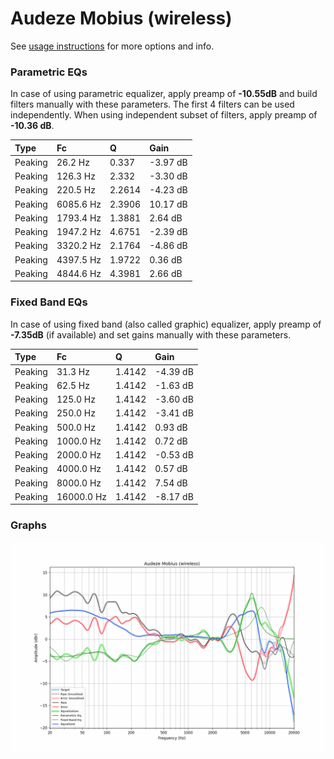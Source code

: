 # Audeze Mobius (wireless)
See [usage instructions](https://github.com/jaakkopasanen/AutoEq#usage) for more options and info.

### Parametric EQs
In case of using parametric equalizer, apply preamp of **-10.55dB** and build filters manually
with these parameters. The first 4 filters can be used independently.
When using independent subset of filters, apply preamp of **-10.36 dB**.

| Type    | Fc        |      Q | Gain     |
|:--------|:----------|:-------|:---------|
| Peaking | 26.2 Hz   | 0.337  | -3.97 dB |
| Peaking | 126.3 Hz  | 2.332  | -3.30 dB |
| Peaking | 220.5 Hz  | 2.2614 | -4.23 dB |
| Peaking | 6085.6 Hz | 2.3906 | 10.17 dB |
| Peaking | 1793.4 Hz | 1.3881 | 2.64 dB  |
| Peaking | 1947.2 Hz | 4.6751 | -2.39 dB |
| Peaking | 3320.2 Hz | 2.1764 | -4.86 dB |
| Peaking | 4397.5 Hz | 1.9722 | 0.36 dB  |
| Peaking | 4844.6 Hz | 4.3981 | 2.66 dB  |

### Fixed Band EQs
In case of using fixed band (also called graphic) equalizer, apply preamp of **-7.35dB**
(if available) and set gains manually with these parameters.

| Type    | Fc         |      Q | Gain     |
|:--------|:-----------|:-------|:---------|
| Peaking | 31.3 Hz    | 1.4142 | -4.39 dB |
| Peaking | 62.5 Hz    | 1.4142 | -1.63 dB |
| Peaking | 125.0 Hz   | 1.4142 | -3.60 dB |
| Peaking | 250.0 Hz   | 1.4142 | -3.41 dB |
| Peaking | 500.0 Hz   | 1.4142 | 0.93 dB  |
| Peaking | 1000.0 Hz  | 1.4142 | 0.72 dB  |
| Peaking | 2000.0 Hz  | 1.4142 | -0.53 dB |
| Peaking | 4000.0 Hz  | 1.4142 | 0.57 dB  |
| Peaking | 8000.0 Hz  | 1.4142 | 7.54 dB  |
| Peaking | 16000.0 Hz | 1.4142 | -8.17 dB |

### Graphs
![](./Audeze%20Mobius%20(wireless).png)